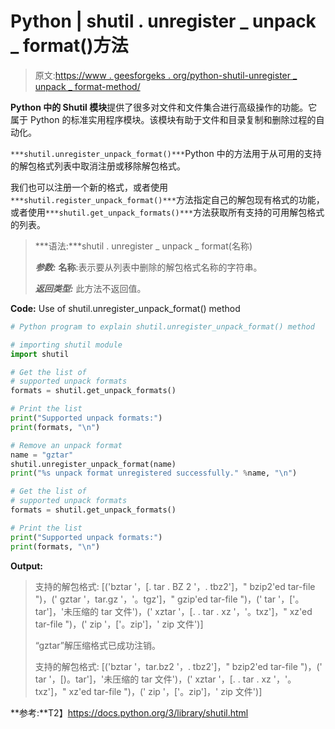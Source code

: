 # Python | shutil . unregister _ unpack _ format()方法

> 原文:[https://www . geesforgeks . org/python-shutil-unregister _ unpack _ format-method/](https://www.geeksforgeeks.org/python-shutil-unregister_unpack_format-method/)

**Python 中的 Shutil 模块**提供了很多对文件和文件集合进行高级操作的功能。它属于 Python 的标准实用程序模块。该模块有助于文件和目录复制和删除过程的自动化。

`***shutil.unregister_unpack_format()***`Python 中的方法用于从可用的支持的解包格式列表中取消注册或移除解包格式。

我们也可以注册一个新的格式，或者使用`***shutil.register_unpack_format()***`方法指定自己的解包现有格式的功能，或者使用`***shutil.get_unpack_formats()***`方法获取所有支持的可用解包格式的列表。

> ***语法:***shutil . unregister _ unpack _ format(名称)
> 
> ***参数:***
> **名称**:表示要从列表中删除的解包格式名称的字符串。
> 
> ***返回类型:*** 此方法不返回值。

**Code:** Use of shutil.unregister_unpack_format() method

```py
# Python program to explain shutil.unregister_unpack_format() method  

# importing shutil module 
import shutil

# Get the list of 
# supported unpack formats
formats = shutil.get_unpack_formats()

# Print the list
print("Supported unpack formats:")
print(formats, "\n")

# Remove an unpack format
name = "gztar"
shutil.unregister_unpack_format(name)
print("%s unpack format unregistered successfully." %name, "\n")

# Get the list of 
# supported unpack formats
formats = shutil.get_unpack_formats()

# Print the list
print("Supported unpack formats:")
print(formats, "\n")
```

**Output:**

> 支持的解包格式:
> [('bztar '，[. tar . BZ 2 '，. tbz2']，" bzip2'ed tar-file ")，(' gztar '，tar.gz '，'。tgz']，" gzip'ed tar-file ")，(' tar '，['。tar']，'未压缩的 tar 文件')，(' xztar '，[. . tar . xz '，'。txz']，" xz'ed tar-file ")，(' zip '，['。zip']，' zip 文件')]
> 
> “gztar”解压缩格式已成功注销。
> 
> 支持的解包格式:
> [('bztar '，tar.bz2 '，. tbz2']，" bzip2'ed tar-file ")，(' tar '，[)。tar']，'未压缩的 tar 文件')，(' xztar '，[. . tar . xz '，'。txz']，" xz'ed tar-file ")，(' zip '，['。zip']，' zip 文件')]

**参考:**T2】https://docs.python.org/3/library/shutil.html